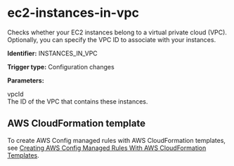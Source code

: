 # ec2\-instances\-in\-vpc<a name="ec2-instances-in-vpc"></a>

Checks whether your EC2 instances belong to a virtual private cloud \(VPC\)\. Optionally, you can specify the VPC ID to associate with your instances\.

**Identifier:** INSTANCES\_IN\_VPC

**Trigger type:** Configuration changes

**Parameters:**

 vpcId   
 The ID of the VPC that contains these instances\.

## AWS CloudFormation template<a name="w4aac13c29c17d111c13"></a>

To create AWS Config managed rules with AWS CloudFormation templates, see [Creating AWS Config Managed Rules With AWS CloudFormation Templates](aws-config-managed-rules-cloudformation-templates.md)\.